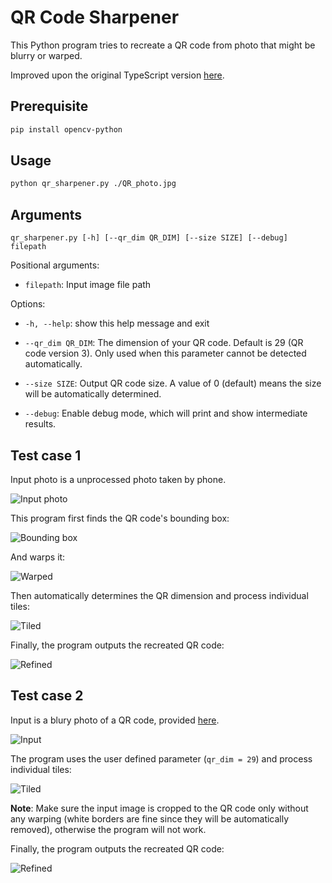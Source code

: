 # QR Code Sharpener

This Python program tries to recreate a QR code from photo that might be blurry or warped.

Improved upon the original TypeScript version [here](https://github.com/haraldF/qrsharpener/tree/master).

## Prerequisite

```bash
pip install opencv-python
```

## Usage

```bash
python qr_sharpener.py ./QR_photo.jpg
```

## Arguments

`qr_sharpener.py [-h] [--qr_dim QR_DIM] [--size SIZE] [--debug] filepath`

Positional arguments:

- `filepath`: Input image file path

Options:
  
- `-h, --help`: show this help message and exit

- `--qr_dim QR_DIM`: The dimension of your QR code. Default is 29 (QR code version 3). Only used when this parameter cannot be
                   detected automatically.

- `--size SIZE`: Output QR code size. A value of 0 (default) means the size will be automatically determined.

- `--debug`: Enable debug mode, which will print and show intermediate results.

## Test case 1

Input photo is a unprocessed photo taken by phone.

![Input photo](assets/test.jpeg)

This program first finds the QR code's bounding box:

![Bounding box](assets/test_debug_bbox.png)

And warps it:

![Warped](assets/test_debug_warped.png)

Then automatically determines the QR dimension and process individual tiles:

![Tiled](assets/test_debug_tiled.png)

Finally, the program outputs the recreated QR code:

![Refined](assets/test_sharpened.png)

## Test case 2

Input is a blury photo of a QR code, provided [here](https://github.com/haraldF/qrsharpener/tree/master).

![Input](assets/test2.jpeg)

The program uses the user defined parameter (`qr_dim = 29`) and process individual tiles:

![Tiled](assets/test2_debug_tiled.png)

**Note**: Make sure the input image is cropped to the QR code only without any warping (white borders are fine since they will be automatically removed), otherwise the program will not work.

Finally, the program outputs the recreated QR code:

![Refined](assets/test2_sharpened.png)
